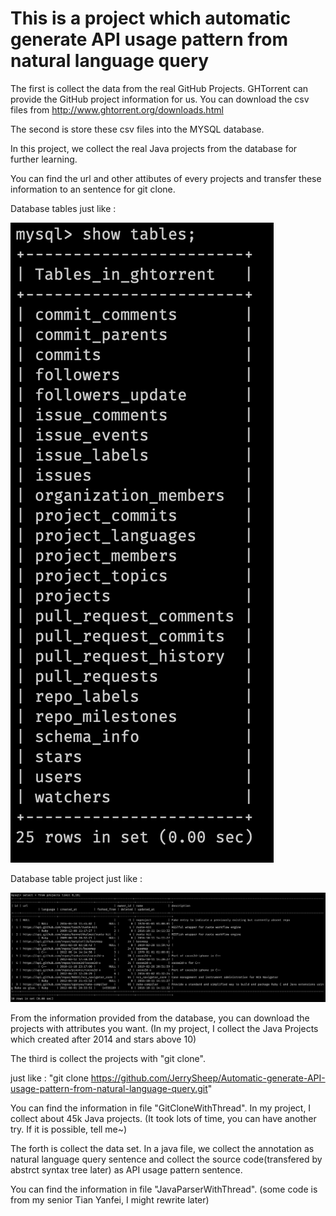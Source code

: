# This is a project which automatic generate API usage pattern from natural language query

The first is collect the data from the real GitHub Projects.
GHTorrent can provide the GitHub project information for us. You can download the csv files from http://www.ghtorrent.org/downloads.html


The second is store these csv files into the MYSQL database.

In this project, we collect the real Java projects from the database for further learning.

You can find the url and other attibutes of every projects and transfer these information to an sentence for git clone.

Database tables just like :

![database_tables](https://github.com/JerrySheep/Automatic-generate-API-usage-pattern-from-natural-language-query/blob/master/img/database_tables.png)

Database table project just like :

![database_table_project](https://github.com/JerrySheep/Automatic-generate-API-usage-pattern-from-natural-language-query/blob/master/img/database_project.png)

From the information provided from the database, you can download the projects with attributes you want. (In my project, I collect the Java Projects which created after 2014 and stars above 10)


The third is collect the projects with "git clone".

just like : "git clone https://github.com/JerrySheep/Automatic-generate-API-usage-pattern-from-natural-language-query.git"

You can find the information in file "GitCloneWithThread".
In my project, I collect about 45k Java projects. (It took lots of time, you can have another try. If it is possible, tell me~)

The forth is collect the data set.
In a java file, we collect the annotation as natural language query sentence and collect the source code(transfered by abstrct syntax tree later) as API usage pattern sentence.

You can find the information in file "JavaParserWithThread". (some code is from my senior Tian Yanfei, I might rewrite later)


